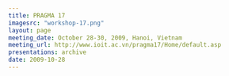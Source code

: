 ```yaml
---
title: PRAGMA 17 
imagesrc: "workshop-17.png"
layout: page
meeting_date: October 28-30, 2009, Hanoi, Vietnam
meeting_url: http://www.ioit.ac.vn/pragma17/Home/default.asp
presentations: archive
date: 2009-10-28
---
```


